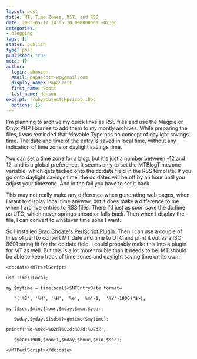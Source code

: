 ```yaml
---
layout: post
title: MT, Time Zones, DST, and RSS
date: 2003-05-17 14:05:10.000000000 +02:00
categories:
- blogging
tags: []
status: publish
type: post
published: true
meta: {}
author:
  login: shanson
  email: papascott-wp@gmail.com
  display_name: PapaScott
  first_name: Scott
  last_name: Hanson
excerpt: !ruby/object:Hpricot::Doc
  options: {}
---
```

<p>I'm planning to archive my quick links as RSS files and use the Magpie or Onyx PHP libraries to add them to my montly archives. While preparing the files, I was reminded that Movable Type has no concept of daylight savings time. The date and time of the entry is saved in local time, without any indication of time zone or daylight savings time. </p>
<p>You can set a time zone for a blog, but it's just a number between -12 and 12, and is a global preference. It seems only to set the MTBlogTimezone variable, which gets tacked onto the dc:date field in the RSS template. If you go onto daylight savings time, the dc:dates will be off by an hour until you adjust your timezone. And in the fall you have to set it back.</p>
<p>This may not really make any difference when generating web pages, when I want to display local time anyway, but it does make a difference to me when I archive entries to RSS files. There I'd just as soon save the dc:time as UTC, which never springs ahead or falls back. Then when I display the file, I can convert to whatever time zone I want.</p>
<p>So I installed <a title="Brad Choate: PerlScript Plugin" href="http://www.bradchoate.com/past/mtperlscript.php">Brad Choate's PerlScript Plugin</a>. Then I can use a couple of lines of perl to convert MT date and time to UTC and print it out as a ISO 8601 string fit for the dc:date field. I could probably make this into a plugin for MT as well. But this is a lot more trouble than it needs to be. MT should be able to keep track of time zones and daylight saving time on its own. </p>
<p><code>&lt;dc:date>&lt;MTPerlScript><br />
use Time::Local;<br />
my $mytime = timelocal(<$MTEntryDate format=<br />
   "('%S', '%M', '%H', '%e', '%m'-1,  '%Y'-1900)"$>);<br />
my ($sec,$min,$hour,$mday,$mon,$year,<br />
   $wday,$yday,$isdst)=gmtime($mytime);<br />
printf('%d-%02d-%02dT%02d:%02d:%02dZ',<br />
   $year+1900,$mon+1,$mday,$hour,$min,$sec);<br />
&lt;/MTPerlScript>&lt;/dc:date></code></p>
